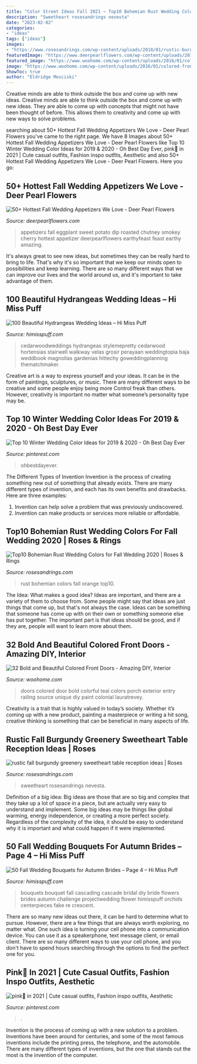```yaml
---
title: "Color Street Ideas Fall 2021 ~ Top10 Bohemian Rust Wedding Colors For Fall Wedding 2020"
description: "Sweetheart rosesandrings nevesta"
date: "2023-02-02"
categories:
- "ideas"
tags: ["ideas"]
images:
- "https://www.rosesandrings.com/wp-content/uploads/2018/01/rustic-burgundy-and-orange-fall-wedding-recetion-sweetheart-table-decor.jpg"
featuredImage: "https://www.deerpearlflowers.com/wp-content/uploads/2015/04/Roasted-Sweet-Potato-with-Smokey-Eggplant-Dip-and-Cherry-Chutney--682x1024.jpg"
featured_image: "https://www.woohome.com/wp-content/uploads/2016/01/colored-front-door-7.jpg"
image: "https://www.woohome.com/wp-content/uploads/2016/01/colored-front-door-7.jpg"
ShowToc: true
author: "Eldridge Mosciski"
---
```



Creative minds are able to think outside the box and come up with new ideas.
Creative minds are able to think outside the box and come up with new ideas. They are able to come up with concepts that might not have been thought of before. This allows them to creativity and come up with new ways to solve problems.

	

		
searching about 50+ Hottest Fall Wedding Appetizers We Love - Deer Pearl Flowers you've came to the right page. We have 8 Images about 50+ Hottest Fall Wedding Appetizers We Love - Deer Pearl Flowers like Top 10 Winter Wedding Color Ideas for 2019 &amp; 2020 - Oh Best Day Ever, pink💓 in 2021 | Cute casual outfits, Fashion inspo outfits, Aesthetic and also 50+ Hottest Fall Wedding Appetizers We Love - Deer Pearl Flowers. Here you go:
		
    
## 50+ Hottest Fall Wedding Appetizers We Love - Deer Pearl Flowers

<img loading=lazy src="https://www.deerpearlflowers.com/wp-content/uploads/2015/04/Roasted-Sweet-Potato-with-Smokey-Eggplant-Dip-and-Cherry-Chutney--682x1024.jpg" onerror="this.onerror=null;this.src='https://tse4.mm.bing.net/th?id=OIP.4x541pt3xk-WRL_hIxAv7AHaLH&amp;pid=15.1';" alt="50+ Hottest Fall Wedding Appetizers We Love - Deer Pearl Flowers">

_Source: deerpearlflowers.com_

>appetizers fall eggplant sweet potato dip roasted chutney smokey cherry hottest appetizer deerpearlflowers earthyfeast feast earthy amazing. 

	

It's always great to see new ideas, but sometimes they can be really hard to bring to life. That's why it's so important that we keep our minds open to possibilities and keep learning. There are so many different ways that we can improve our lives and the world around us, and it's important to take advantage of them.

    
## 100 Beautiful Hydrangeas Wedding Ideas – Hi Miss Puff

<img loading=lazy src="https://www.himisspuff.com/wp-content/uploads/2016/05/Reception-stairwell-lined-with-hydrangea-blooms.jpg" onerror="this.onerror=null;this.src='https://tse3.mm.bing.net/th?id=OIP.mWYfOuvUh82vtlJc-10VggHaLH&amp;pid=15.1';" alt="100 Beautiful Hydrangeas Wedding Ideas – Hi Miss Puff">

_Source: himisspuff.com_

>cedarwoodweddings hydrangeas stylemepretty cedarwood hortensias stairwell walkway velas grosir perayaan weddingtopia baja weddbook magnolias gardenias hittechy goweddingplanning thematchmaker. 

	

Creative art is a way to express yourself and your ideas. It can be in the form of paintings, sculptures, or music. There are many different ways to be creative and some people enjoy being more Control freak than others. However, creativity is important no matter what someone’s personality type may be.

    
## Top 10 Winter Wedding Color Ideas For 2019 &amp; 2020 - Oh Best Day Ever

<img loading=lazy src="https://i.pinimg.com/736x/ab/bb/79/abbb795d6ade1c978bc78ba0cabb24bd.jpg" onerror="this.onerror=null;this.src='https://tse4.mm.bing.net/th?id=OIP.lVhoW1C_mkb2OSa3JImU9AHaPv&amp;pid=15.1';" alt="Top 10 Winter Wedding Color Ideas for 2019 &amp; 2020 - Oh Best Day Ever">

_Source: pinterest.com_

>ohbestdayever. 

	

The Different Types of Invention
Invention is the process of creating something new out of something that already exists. There are many different types of invention, and each has its own benefits and drawbacks. Here are three examples: 
1. Invention can help solve a problem that was previously undiscovered. 
2. Invention can make products or services more reliable or affordable. 

    
## Top10 Bohemian Rust Wedding Colors For Fall Wedding 2020 | Roses &amp; Rings

<img loading=lazy src="http://www.rosesandrings.com/wp-content/uploads/2020/07/Bohemian-rust-dusty-orange-wedding-color-ideas.jpg" onerror="this.onerror=null;this.src='https://tse4.mm.bing.net/th?id=OIP.UzIfN2LGc66YOL2ce0xA9wHaRw&amp;pid=15.1';" alt="Top10 Bohemian Rust Wedding Colors for Fall Wedding 2020 | Roses &amp; Rings">

_Source: rosesandrings.com_

>rust bohemian colors fall orange top10. 

	

The Idea: What makes a good idea?
Ideas are important, and there are a variety of them to choose from. Some people might say that ideas are just things that come up, but that's not always the case. Ideas can be something that someone has come up with on their own or something someone else has put together. The important part is that ideas should be good, and if they are, people will want to learn more about them.

    
## 32 Bold And Beautiful Colored Front Doors - Amazing DIY, Interior

<img loading=lazy src="https://www.woohome.com/wp-content/uploads/2016/01/colored-front-door-7.jpg" onerror="this.onerror=null;this.src='https://tse3.mm.bing.net/th?id=OIP.E023TVf9B7z5wFUQS8o3IQHaLH&amp;pid=15.1';" alt="32 Bold and Beautiful Colored Front Doors - Amazing DIY, Interior">

_Source: woohome.com_

>doors colored door bold colorful teal colors porch exterior entry railing source unique diy paint colonial lauratrevey. 

	

Creativity is a trait that is highly valued in today’s society. Whether it’s coming up with a new product, painting a masterpiece or writing a hit song, creative thinking is something that can be beneficial in many aspects of life.

    
## Rustic Fall Burgundy Greenery Sweetheart Table Reception Ideas | Roses

<img loading=lazy src="https://www.rosesandrings.com/wp-content/uploads/2018/01/rustic-burgundy-and-orange-fall-wedding-recetion-sweetheart-table-decor.jpg" onerror="this.onerror=null;this.src='https://tse3.mm.bing.net/th?id=OIP.1LeSjvRpNl7KUqnUF6940QHaLE&amp;pid=15.1';" alt="rustic fall burgundy greenery sweetheart table reception ideas | Roses">

_Source: rosesandrings.com_

>sweetheart rosesandrings nevesta. 

	

Definition of a big idea:
Big ideas are those that are so big and complex that they take up a lot of space in a piece, but are actually very easy to understand and implement. Some big ideas may be things like global warming, energy independence, or creating a more perfect society. Regardless of the complexity of the idea, it should be easy to understand why it is important and what could happen if it were implemented.

    
## 50 Fall Wedding Bouquets For Autumn Brides – Page 4 – Hi Miss Puff

<img loading=lazy src="https://www.himisspuff.com/wp-content/uploads/2016/07/fall-cascading-wedding-bouquets.jpg" onerror="this.onerror=null;this.src='https://tse1.mm.bing.net/th?id=OIP.ARJKQ0Zbk14ViZ3wgq6P5AHaJ4&amp;pid=15.1';" alt="50 Fall Wedding Bouquets for Autumn Brides – Page 4 – Hi Miss Puff">

_Source: himisspuff.com_

>bouquets bouquet fall cascading cascade bridal diy bride flowers brides autumn challenge projectwedding flower himisspuff orchids centerpieces fake re crescent. 

	

There are so many new ideas out there, it can be hard to determine what to pursue. However, there are a few things that are always worth exploring, no matter what. One such idea is turning your cell phone into a communication device. You can use it as a speakerphone, text message client, or email client. There are so many different ways to use your cell phone, and you don't have to spend hours searching through the options to find the perfect one for you.

    
## Pink💓 In 2021 | Cute Casual Outfits, Fashion Inspo Outfits, Aesthetic

<img loading=lazy src="https://i.pinimg.com/736x/18/e6/d4/18e6d4ab04c09050d835fc08740d5e79.jpg" onerror="this.onerror=null;this.src='https://tse3.mm.bing.net/th?id=OIP.jSOJU3yISWcUuMBH2drAEgHaKS&amp;pid=15.1';" alt="pink💓 in 2021 | Cute casual outfits, Fashion inspo outfits, Aesthetic">

_Source: pinterest.com_

>. 

	

Invention is the process of coming up with a new solution to a problem. Inventions have been around for centuries, and some of the most famous inventions include the printing press, the telephone, and the automobile. There are many different types of inventions, but the one that stands out the most is the invention of the computer.

